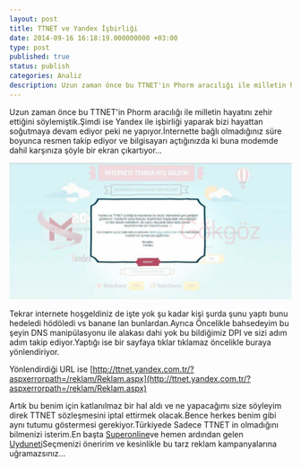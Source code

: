 ```yaml
---
layout: post
title: TTNET ve Yandex İşbirliği
date: 2014-09-16 16:18:19.000000000 +03:00
type: post
published: true
status: publish
categories: Analiz
description: Uzun zaman önce bu TTNET'in Phorm aracılığı ile milletin hayatını zehir ettiğini söylemiştik.Şimdi ise Yandex ile işbirliği yaparak bizi
---
```

Uzun zaman önce bu TTNET'in Phorm aracılığı ile milletin hayatını zehir ettiğini söylemiştik.Şimdi ise Yandex ile işbirliği yaparak bizi hayattan soğutmaya devam ediyor peki ne yapıyor.İnternette bağlı olmadığınız süre boyunca resmen takip ediyor ve bilgisayarı açtığınızda ki buna modemde dahil karşınıza şöyle bir ekran çıkartıyor...

![ttnetveyandexrezilligigorsel1](/assets/ttnetveyandexrezilligigorsel1-e1410872550623-1024x494.jpg)

Tekrar internete hoşgeldiniz de işte yok şu kadar kişi şurda şunu yaptı bunu hedeledi hödöledi vs banane lan bunlardan.Ayrıca Öncelikle bahsedeyim bu şeyin DNS manipülasyonu ile alakası dahi yok bu bildiğimiz DPI ve sizi adım adım takip ediyor.Yaptığı ise bir sayfaya tıklar tıklamaz öncelikle buraya yönlendiriyor.

Yönlendirdiği URL ise [http://ttnet.yandex.com.tr/?aspxerrorpath=/reklam/Reklam.aspx](http://ttnet.yandex.com.tr/?aspxerrorpath=/reklam/Reklam.aspx)

Artık bu benim için katlanılmaz bir hal aldı ve ne yapacağımı size söyleyim direk TTNET sözleşmesini iptal ettirmek olacak.Bence herkes benim gibi aynı tutumu göstermesi gerekiyor.Türkiyede Sadece TTNET in olmadığını bilmenizi isterim.En başta [Superonline](http://www.superonline.net/)ve hemen ardından gelen [Uyduneti](https://www.turksatkablo.com.tr/)Seçmenizi öneririm ve kesinlikle bu tarz reklam kampanyalarına uğramazsınız...
